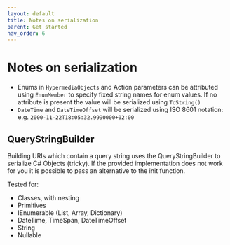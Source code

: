```yaml
---
layout: default
title: Notes on serialization
parent: Get started
nav_order: 6
---
```


# Notes on serialization

- Enums in `HypermediaObjects` and Action parameters can be attributed using `EnumMember` to specify fixed string names for enum values. If no attribute is present the value will be serialized using `ToString()`
- `DateTime` and `DateTimeOffset` will be serialized using ISO 8601 notation: e.g. `2000-11-22T18:05:32.9990000+02:00`

## QueryStringBuilder

Building URIs which contain a query string uses the QueryStringBuilder to serialize C# Objects (tricky). If the provided implementation does not work for you it is possible to pass an alternative to the init function.

Tested for:

- Classes, with nesting
- Primitives
- IEnumerable (List, Array, Dictionary)
- DateTime, TimeSpan, DateTimeOffset
- String
- Nullable